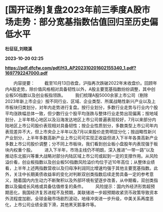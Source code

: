 # [国开证券]复盘2023年前三季度A股市场走势：部分宽基指数估值回归至历史偏低水平
**杜征征,刘晓溪**

**2023-10-20 02:25**

**https://pdf.dfcfw.com/pdf/H3_AP202310201602155340_1.pdf?1697792247000.pdf**

　　内容提要： 　　截至10月13日收盘，沪指再次跌破2022年末收盘价。回顾年内A股走势，除价值风格相对具备韧性以外，A股主要宽基指数纷纷调整，其中创业板50指数以及创业板指领跌。 　　我们梳理A股5000余家上市公司（剔除2023年新上市企业）按不同行业、区域、企业类型、所属战略性新兴产业以及上市板块归类划分，对年内走势进行复盘。按行业划分，多数行业走势与行业内个股平均涨跌幅总体一致，但少数行业个股平均涨跌与整体行业走势出现偏离；按地域划分，上半年核心地区以及沿海发达地区上市公司普遍表现较好，7月以来部分内陆地区上市公司股价表现相对具备韧性；按企业性质划分，多数类型上市公司年内表现差异不大，但上市央企上半年以及7月以来股价走势明显分化；按战略性新兴产业划分，上半年多数高新产业上市公司可实现正收益但进入下半年各类高新产业多数上市公司股价调整；分不同上市板块，我们看到创业板小盘股年内表现强于板块内权重个股。 　　进入下半年，市场主线仍不明朗，深入推进“一带一路”以及推动东北振兴等重大战略对部分内陆区域上市公司或起到一定的支撑作用。从风险溢价看，创业板指数以及创业板50指数风险溢价均位于近10年高位；从整体业绩看，上半年上述两指数营收以及归母净利润同比增速均强于其他主要宽基指数。此外，关注中长期美债收益率的变化对判断双创类指数后续走势具备一定的参考意义，随着国内内生动力不断聚积以及外部环境有望逐步改善，从中期看，双创类指数以及偏成长风格或具备估值修复的条件。 　　风险提示：国内外经济形势超预期恶化，我国经济复苏进程不及预期，美联储进一步超预期收紧货币政策导致资本外流程度加剧，全球金融市场剧烈波动，地缘冲突进一步升级，中美关系再度恶化，上市公司业绩全面下滑，其他黑天鹅事件等。